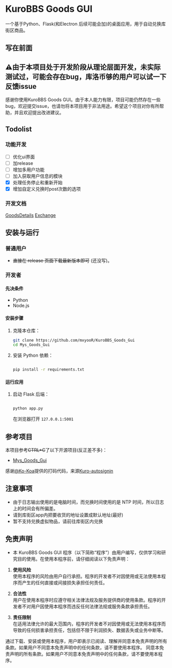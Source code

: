 
# KuroBBS Goods GUI

一个基于Python、Flask(和Electron 后续可能会加)的桌面应用，用于自动兑换库街区商品。

## 写在前面
## ⚠️由于本项目处于开发阶段从理论层面开发，未实际测试过，可能会存在bug，库洛币够的用户可以试一下反馈issue

感谢你使用KuroBBS Goods GUI。由于本人能力有限，项目可能仍然存在一些bug，欢迎提交issue，也请勿将本项目用于非法用途。希望这个项目对你有所帮助，并且欢迎提出改进建议。

## Todolist

### 功能开发

- [ ] 优化ui界面
- [ ] 加release
- [ ] 增加多用户功能
- [ ] 加入获取用户信息的模块
- [x] 处理任务停止和重新开始
- [x] 增加自定义兑换时post次数的选项

### 开发文档
[GoodsDetails](/docs/GoodsDetails.md)
[Exchange](/docs/Exchange.md)



## 安装与运行

### 普通用户

- ~~直接在 release 页面下载最新版本即可~~ (还没写)。

### 开发者

#### 先决条件

- Python 
- Node.js 

#### 安装步骤

1. 克隆本仓库：

    ```bash
    git clone https://github.com/mxyooR/KuroBBS_Goods_Gui
    cd Mys_Goods_Gui
    ```

2. 安装 Python 依赖：

    ```bash

    pip install -r requirements.txt
    ```


#### 运行应用

1. 启动 Flask 后端：

    ```bash

    python app.py
    ```
    在浏览器打开 `127.0.0.1:5001`



## 参考项目

本项目参考~~CTRL+C~~了以下开源项目(反正差不多)：

- [Mys_Goods_Gui](https://github.com/mxyooR/Mys_Goods_Gui)

感谢[@Ko-Koa](https://github.com/Ko-Koa)提供的打码代码，来源[Kuro-autosignin](https://github.com/mxyooR/Kuro-autosignin)


## 注意事项

- 由于日志输出使用的是电脑时间，而兑换时间使用的是 NTP 时间，所以日志上的时间会有所偏差。
- 请到库街区app内把要收货的地址设置成默认地址(最好)
- 暂不支持兑换虚拟物品，请前往库街区内兑换

## 免责声明

- 本 KuroBBS Goods GUI 程序（以下简称“程序”）由用户编写，仅供学习和研究目的使用。在使用本程序前，请仔细阅读以下免责声明：

1. **使用风险**  
   使用本程序的风险由用户自行承担。程序的开发者不对因使用或无法使用本程序而产生的任何直接或间接损失承担任何责任。

2. **合法性**  
   用户在使用本程序时应遵守相关法律法规及服务提供商的使用条款。程序的开发者不对用户因使用本程序而违反任何法律法规或服务条款承担责任。

3. **责任限制**  
   在适用法律允许的最大范围内，程序的开发者不对因使用或无法使用本程序而导致的任何损害承担责任，包括但不限于利润损失、数据丢失或业务中断等。

通过下载、安装或使用本程序，用户即表示已阅读、理解并同意本免责声明的所有条款。如果用户不同意本免责声明中的任何条款，请不要使用本程序。
同意本免责声明的所有条款。如果用户不同意本免责声明中的任何条款，请不要使用本程序。